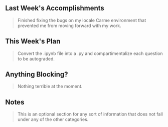 ## Last Week's Accomplishments

> Finished fixing the bugs on my locale Carme environment that prevented me from moving forward with my work.

## This Week's Plan

> Convert the .ipynb file into a .py and compartimentalize each question to be autograded.

## Anything Blocking?

> Nothing terrible at the moment.

## Notes

> This is an optional section for any sort of information that does not fall under any of the other categories.
